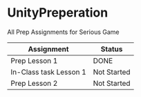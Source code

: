 # UnityPreperation
All Prep Assignments for Serious Game

|Assignment| Status | 
|--|--|
| Prep Lesson 1 | DONE |
| In-Class task Lesson 1 | Not Started |
| Prep Lesson 2 | Not Started |
